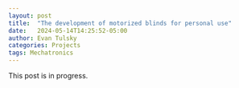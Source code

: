 ```yaml
---
layout: post
title:  "The development of motorized blinds for personal use"
date:   2024-05-14T14:25:52-05:00
author: Evan Tulsky
categories: Projects
tags: Mechatronics
---
```


This post is in progress. 
